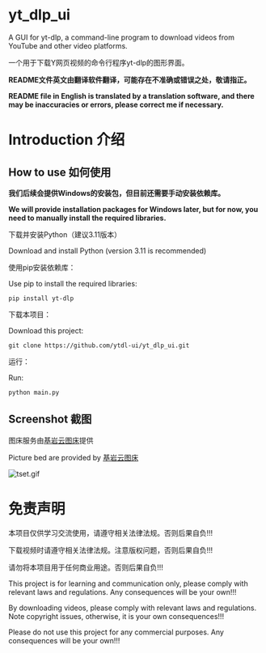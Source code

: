 # yt_dlp_ui

A GUI for yt-dlp, a command-line program to download videos from YouTube and other video platforms.

一个用于下载Y网页视频的命令行程序yt-dlp的图形界面。

**README文件英文由翻译软件翻译，可能存在不准确或错误之处，敬请指正。**

**README file in English is translated by a translation software, and there may be inaccuracies or errors, please correct me if necessary.**

# Introduction 介绍

## How to use 如何使用

**我们后续会提供Windows的安装包，但目前还需要手动安装依赖库。**

**We will provide installation packages for Windows later, but for now, you need to manually install the required libraries.**

 下载并安装Python（建议3.11版本）

Download and install Python (version 3.11 is recommended)

使用pip安装依赖库：

Use pip to install the required libraries:
```
pip install yt-dlp
```
下载本项目：

Download this project:
```
git clone https://github.com/ytdl-ui/yt_dlp_ui.git
```
运行：

 Run:
 ```
python main.py
```
## Screenshot 截图
图床服务由[基岩云图床](https://image.wujiyan.cc)提供

Picture bed are provided by [基岩云图床](https://image.wujiyan.cc)

![tset.gif](https://image.wujiyan.cc/imgs/2025/01/01/67750c4920c51.gif)

# 免责声明
本项目仅供学习交流使用，请遵守相关法律法规。否则后果自负!!!

下载视频时请遵守相关法律法规。注意版权问题，否则后果自负!!!

请勿将本项目用于任何商业用途。否则后果自负!!!

This project is for learning and communication only, please comply with relevant laws and regulations. Any consequences will be your own!!!

By downloading videos, please comply with relevant laws and regulations. Note copyright issues, otherwise, it is your own consequences!!!

Please do not use this project for any commercial purposes. Any consequences will be your own!!!